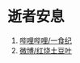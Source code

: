 # 逝者安息

1. [哔哩哔哩/一食纪](https://space.bilibili.com/410213892)
2. [微博/红烧土豆叶](https://weibo.com/u/6037696062)